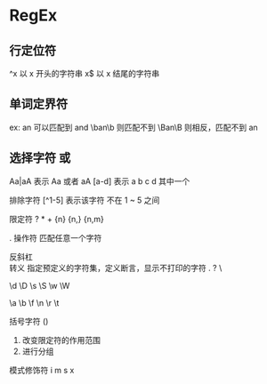 # RegEx

## 行定位符
^x  以 x 开头的字符串
x$  以 x 结尾的字符串

## 单词定界符
ex: an 可以匹配到 and
\ban\b 则匹配不到
\Ban\B 则相反，匹配不到 an 

## 选择字符 或
Aa|aA  表示 Aa 或者 aA 
[a-d]  表示 a b c d 其中一个

排除字符
[^1-5]  表示该字符 不在 1 ~ 5 之间

限定符
?
*
+
{n}
{n,}
{n,m}

. 操作符
匹配任意一个字符

反斜杠 \
转义 指定预定义的字符集，定义断言，显示不打印的字符
\. \? \\

\d
\D
\s
\S
\w
\W

\a
\b
\f
\n
\r
\t

括号字符 ()
1. 改变限定符的作用范围
2. 进行分组

模式修饰符
i
m
s
x

